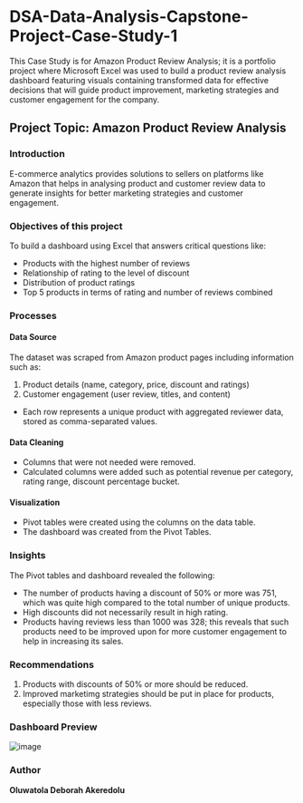 # DSA-Data-Analysis-Capstone-Project-Case-Study-1
This Case Study is for Amazon Product Review Analysis; it is a portfolio project where Microsoft Excel was used to build a product review analysis dashboard featuring visuals containing transformed data for effective decisions that will guide product improvement, marketing strategies and customer engagement for the company.
## Project Topic: **Amazon Product Review Analysis**
### Introduction
E-commerce analytics provides solutions to sellers on platforms like Amazon that helps in analysing product and customer review data to generate insights for better marketing strategies and customer engagement.
### Objectives of this project
To build a dashboard using Excel that answers critical questions like:
- Products with the highest number of reviews
- Relationship of rating to the level of discount
- Distribution of product ratings
- Top 5 products in terms of rating and number of reviews combined
### Processes
  #### Data Source
  The dataset was scraped from Amazon product pages including information such as:
  1. Product details (name, category, price, discount and ratings)
  2. Customer engagement (user review, titles, and content)
  - Each row represents a unique product with aggregated reviewer data, stored as comma-separated values.
  #### Data Cleaning
  - Columns that were not needed were removed.
  - Calculated columns were added such as potential revenue per category, rating range, discount percentage bucket.
  #### Visualization
  - Pivot tables were created using the columns on the data table.
  - The dashboard was created from the Pivot Tables.
### Insights
  The Pivot tables and dashboard revealed the following:
  - The number of products having a discount of 50% or more was 751, which was quite high compared to the total number of unique products.
  - High discounts did not necessarily result in high rating.
  - Products having reviews less than 1000 was 328; this reveals that such products need to be improved upon for more customer engagement to help in increasing its sales.
### Recommendations
1. Products with discounts of 50% or more should be reduced.
2. Improved marketimg strategies should be put in place for products, especially those with less reviews.
### Dashboard Preview 
![image](https://github.com/user-attachments/assets/b937bb0d-a628-4bf9-a758-1ae4a6093aeb)
### Author
**Oluwatola Deborah Akeredolu**




  
